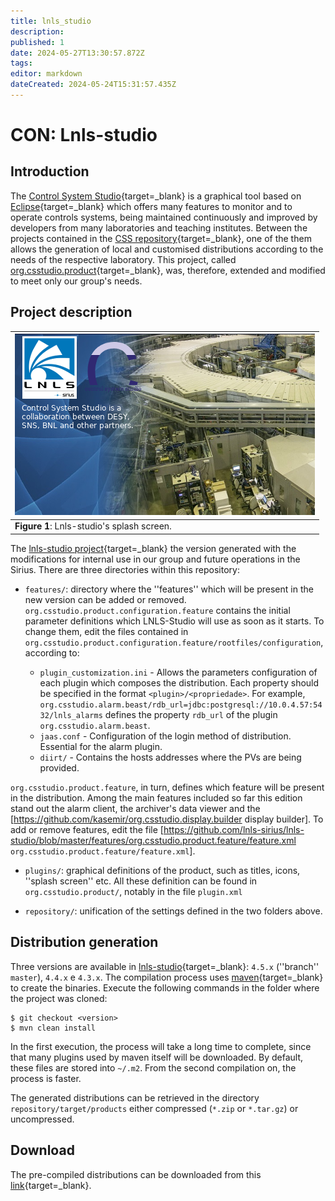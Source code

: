 ```yaml
---
title: lnls_studio
description: 
published: 1
date: 2024-05-27T13:30:57.872Z
tags: 
editor: markdown
dateCreated: 2024-05-24T15:31:57.435Z
---
```


# CON: Lnls-studio

##  Introduction 

The [Control System Studio](https://github.com/ControlSystemStudio/cs-studio/wiki){target=_blank} is a graphical tool based on [Eclipse](http://www.eclipse.org/){target=_blank} which offers many features to monitor and to operate controls systems, being maintained continuously and improved by developers from many laboratories and teaching institutes. Between the projects contained in the [CSS repository](https://github.com/ControlSystemStudio){target=_blank}, one of the them allows the generation of local and customised distributions according to the needs of the respective laboratory. This project, called [org.csstudio.product](https://github.com/ControlSystemStudio/org.csstudio.product){target=_blank}, was, therefore, extended and modified to meet only our group's needs.

##  Project description 

|![](/img/groups/con/lnls_studio/Splash.png)|
|-|
|**Figure 1**: Lnls-studio's splash screen.|

The [lnls-studio project](https://github.com/lnls-sirius/lnls-studio){target=_blank} the version generated with the modifications for internal use in our group and future operations in the Sirius. There are three directories within this repository:

* `features/`: directory where the ''features'' which will be present in the new version can be added or removed. `org.csstudio.product.configuration.feature` contains the initial parameter definitions which LNLS-Studio will use as soon as it starts. To change them, edit the files contained in `org.csstudio.product.configuration.feature/rootfiles/configuration`, according to:

    * `plugin_customization.ini` - Allows the parameters configuration of each plugin which composes the distribution. Each property should be specified in the format `<plugin>/<propriedade>`. For example, `org.csstudio.alarm.beast/rdb_url=jdbc:postgresql://10.0.4.57:5432/lnls_alarms` defines the property `rdb_url` of the plugin `org.csstudio.alarm.beast`.
    * `jaas.conf` - Configuration of the login method of distribution. Essential for the alarm plugin.
    * `diirt/` - Contains the hosts addresses where the PVs are being provided.

`org.csstudio.product.feature`, in turn, defines which feature will be present in the distribution. Among the main features included so far this edition stand out the alarm client, the archiver's data viewer and the [https://github.com/kasemir/org.csstudio.display.builder display builder]. To add or remove features, edit the file [https://github.com/lnls-sirius/lnls-studio/blob/master/features/org.csstudio.product.feature/feature.xml `org.csstudio.product.feature/feature.xml`].

* `plugins/`: graphical definitions of the product, such as titles, icons, ''splash screen'' etc. All these definition can be found in `org.csstudio.product/`, notably in the file `plugin.xml`

* `repository/`: unification of the settings defined in the two folders above.

##  Distribution generation  

Three versions are available in [lnls-studio](https://github.com/lnls-sirius/lnls-studio){target=_blank}: `4.5.x` (''branch'' `master`), `4.4.x` e `4.3.x`. The compilation process uses [maven](https://maven.apache.org/){target=_blank} to create the binaries. Execute the following commands in the folder where the project was cloned:

```
$ git checkout <version>
$ mvn clean install
```

In the first execution, the process will take a long time to complete, since that many plugins used by maven itself will be downloaded. By default, these files are stored into `~/.m2`. From the second compilation on, the process is faster.

The generated distributions can be retrieved in the directory `repository/target/products` either compressed (`*.zip` or `*.tar.gz`) or uncompressed.

##  Download 

The pre-compiled distributions can be downloaded from this [link](http://10.0.4.57/lnls-studio/){target=_blank}.
